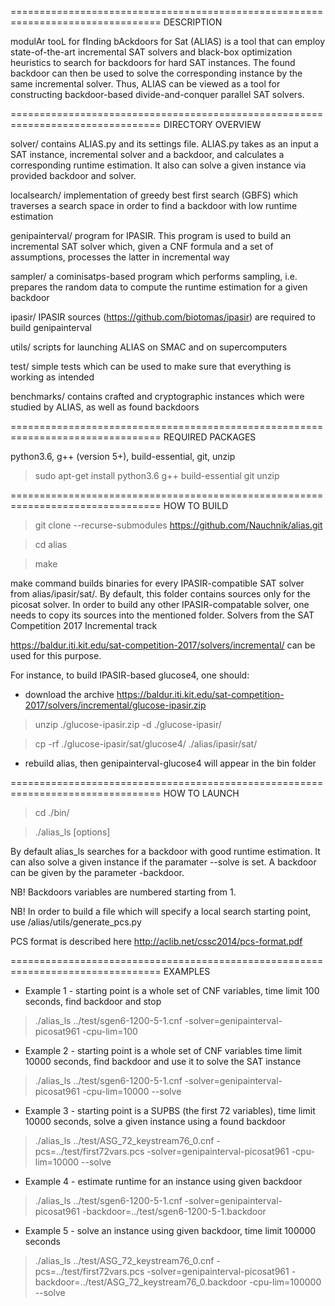 ================================================================================
DESCRIPTION

modulAr tooL for fInding bAckdoors for Sat (ALIAS) is a tool that can employ 
state-of-the-art incremental SAT solvers and black-box optimization heuristics 
to search for backdoors for hard SAT instances. The found backdoor can then be 
used to solve the corresponding instance by the same incremental solver. Thus, 
ALIAS can be viewed as a tool for constructing backdoor-based divide-and-conquer 
parallel SAT solvers.

================================================================================
DIRECTORY OVERVIEW

solver/          contains ALIAS.py and its settings file. ALIAS.py takes as an 
                 input a SAT instance, incremental solver and a backdoor, and 
                 calculates a corresponding runtime estimation. It also can 
                 solve a given instance via provided backdoor and solver.

localsearch/     implementation of greedy best first search (GBFS) which 
                 traverses a search space in order to find a backdoor with low 
                 runtime estimation 

genipainterval/  program for IPASIR. This program is used to build an incremental
                 SAT solver which, given a CNF formula and a set of assumptions, 
                 processes the latter in incremental way

sampler/         a cominisatps-based program which performs sampling, i.e. 
                 prepares the random data to compute the runtime estimation for 
                 a given backdoor

ipasir/          IPASIR sources (https://github.com/biotomas/ipasir) are 
                 required to build genipainterval
				 
utils/           scripts for launching ALIAS on SMAC and on supercomputers

test/            simple tests which can be used to make sure that everything is working 
		 as intended

benchmarks/      contains crafted and cryptographic instances which were
                 studied by ALIAS, as well as found backdoors

================================================================================
REQUIRED PACKAGES

python3.6, g++ (version 5+), build-essential, git, unzip

> sudo apt-get install python3.6 g++ build-essential git unzip

================================================================================
HOW TO BUILD

> git clone --recurse-submodules https://github.com/Nauchnik/alias.git

> cd alias

> make

make command builds binaries for every IPASIR-compatible SAT solver from 
alias/ipasir/sat/. By default, this folder contains sources only for 
the picosat solver. In order to build any other IPASIR-compatable solver, 
one needs to copy its sources into the mentioned folder. Solvers from the SAT 
Competition 2017 Incremental track

https://baldur.iti.kit.edu/sat-competition-2017/solvers/incremental/ 
can be used for this purpose. 

For instance, to build IPASIR-based glucose4, one should:

- download the archive https://baldur.iti.kit.edu/sat-competition-2017/solvers/incremental/glucose-ipasir.zip

> unzip ./glucose-ipasir.zip -d ./glucose-ipasir/

> cp -rf ./glucose-ipasir/sat/glucose4/ ./alias/ipasir/sat/

- rebuild alias, then genipainterval-glucose4 will appear in the bin folder

================================================================================
HOW TO LAUNCH

> cd ./bin/

> ./alias_ls [options] <cnf-file> <result-output-file>

By default alias_ls searches for a backdoor with good runtime estimation. It 
can also solve a given instance if the paramater --solve is set. 
A backdoor can be given by the parameter -backdoor.

NB! Backdoors variables are numbered starting from 1.

NB! In order to build a file which will specify a local search starting point, 
use /alias/utils/generate_pcs.py

PCS format is described here http://aclib.net/cssc2014/pcs-format.pdf

================================================================================
EXAMPLES

- Example 1 - starting point is a whole set of CNF variables, time limit 100 seconds, 
find backdoor and stop

> ./alias_ls ../test/sgen6-1200-5-1.cnf -solver=genipainterval-picosat961 -cpu-lim=100

- Example 2 - starting point is a whole set of CNF variables time limit 10000 seconds, 
find backdoor and use it to solve the SAT instance

> ./alias_ls ../test/sgen6-1200-5-1.cnf -solver=genipainterval-picosat961 -cpu-lim=10000 --solve

- Example 3 - starting point is a SUPBS (the first 72 variables), time limit 10000 seconds, 
solve a given instance using a found backdoor

> ./alias_ls ../test/ASG_72_keystream76_0.cnf -pcs=../test/first72vars.pcs -solver=genipainterval-picosat961 -cpu-lim=10000 --solve

- Example 4 - estimate runtime for an instance using given backdoor
> ./alias_ls ../test/sgen6-1200-5-1.cnf -solver=genipainterval-picosat961 -backdoor=../test/sgen6-1200-5-1.backdoor

- Example 5 - solve an instance using given backdoor, time limit 100000 seconds
> ./alias_ls ../test/ASG_72_keystream76_0.cnf -pcs=../test/first72vars.pcs -solver=genipainterval-picosat961 -backdoor=../test/ASG_72_keystream76_0.backdoor -cpu-lim=100000 --solve
